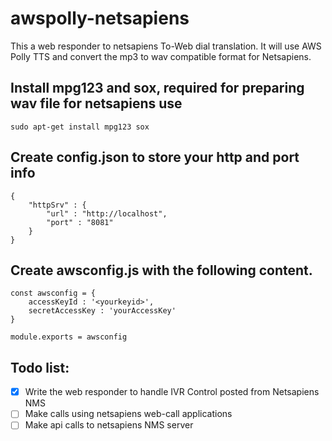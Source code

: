 # awspolly-netsapiens
This a web responder to netsapiens To-Web dial translation.  It will use AWS Polly TTS and convert the mp3 to wav compatible format for Netsapiens.

## Install mpg123 and sox, required for preparing wav file for netsapiens use
```sudo apt-get install mpg123 sox```

## Create config.json to store your http and port info
```
{
    "httpSrv" : {
        "url" : "http://localhost",
        "port" : "8081"
    }
}
```

## Create awsconfig.js with the following content.
```
const awsconfig = {
    accessKeyId : '<yourkeyid>',
    secretAccessKey : 'yourAccessKey'
}

module.exports = awsconfig
```

## Todo list:
- [x] Write the web responder to handle IVR Control posted from Netsapiens NMS
- [ ] Make calls using netsapiens web-call applications
- [ ] Make api calls to netsapiens NMS server